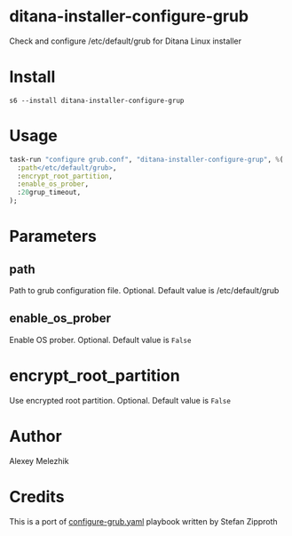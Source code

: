 # ditana-installer-configure-grub

Check and configure /etc/default/grub for Ditana Linux installer

# Install

    s6 --install ditana-installer-configure-grup

# Usage

```raku
task-run "configure grub.conf", "ditana-installer-configure-grup", %(
  :path</etc/default/grub>,
  :encrypt_root_partition,
  :enable_os_prober,
  :20grup_timeout,
);
```

# Parameters

## path

Path to grub configuration file. Optional. Default value is /etc/default/grub

## enable_os_prober

Enable OS prober. Optional. Default value is `False`

# encrypt_root_partition

Use encrypted root partition. Optional. Default value is `False`

# Author

Alexey Melezhik

# Credits

This is a port of [configure-grub.yaml](https://github.com/acrion/ditana-installer/blob/main/airootfs/root/bind-mount/root/configure-grub.yaml) playbook written by Stefan Zipproth


